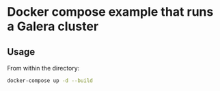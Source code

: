 # Docker compose example that runs a Galera cluster

## Usage

From within the directory:

```sh
docker-compose up -d --build
```
